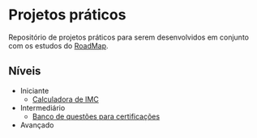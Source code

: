 # Projetos práticos

Repositório de projetos práticos para serem desenvolvidos em conjunto com os estudos do [RoadMap](/material_de_apoio/roadmap).

## Níveis

- Iniciante
    - [Calculadora de IMC](/material_de_apoio/desafios/projetos/iniciante/calculadora_imc/README.md)
- Intermediário
    - [Banco de questões para certificações](/material_de_apoio/desafios/projetos/intermediario/banco_questoes_certificao/README.md)
- Avançado